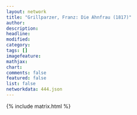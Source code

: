 ```yaml
---
layout: network
title: "Grillparzer, Franz: Die Ahnfrau (1817)"
author:
description:
headline:
modified:
category:
tags: []
imagefeature: 
mathjax: 
chart: 
comments: false
featured: false
list: false
networkdata: 444.json
---
```

{% include matrix.html %}
